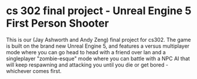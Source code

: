 # cs 302 final project - Unreal Engine 5 First Person Shooter

This is our (Jay Ashworth and Andy Zeng) final project for cs302. The game is built on the brand new Unreal Engine 5, and features a versus multiplayer mode where you can go head to head with a friend over lan and a singleplayer "zombie-esque" mode where you can battle with a NPC AI that will keep respawning and attacking you until you die or get bored - whichever comes first.

